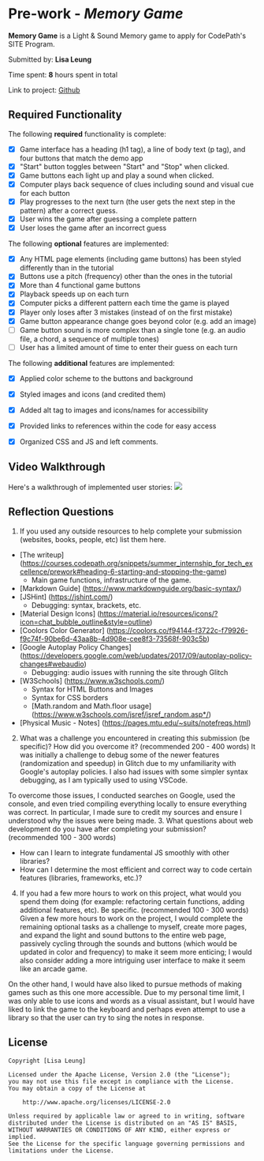 # Pre-work - *Memory Game*

**Memory Game** is a Light & Sound Memory game to apply for CodePath's SITE Program. 

Submitted by: **Lisa Leung**

Time spent: **8** hours spent in total

Link to project: [Github](github.com/clleung/site-prework)

## Required Functionality

The following **required** functionality is complete:

* [x] Game interface has a heading (h1 tag), a line of body text (p tag), and four buttons that match the demo app
* [x] "Start" button toggles between "Start" and "Stop" when clicked. 
* [x] Game buttons each light up and play a sound when clicked. 
* [x] Computer plays back sequence of clues including sound and visual cue for each button
* [x] Play progresses to the next turn (the user gets the next step in the pattern) after a correct guess. 
* [x] User wins the game after guessing a complete pattern
* [x] User loses the game after an incorrect guess

The following **optional** features are implemented:

* [x] Any HTML page elements (including game buttons) has been styled differently than in the tutorial
* [x] Buttons use a pitch (frequency) other than the ones in the tutorial
* [x] More than 4 functional game buttons
* [x] Playback speeds up on each turn
* [x] Computer picks a different pattern each time the game is played
* [x] Player only loses after 3 mistakes (instead of on the first mistake)
* [x] Game button appearance change goes beyond color (e.g. add an image)
* [ ] Game button sound is more complex than a single tone (e.g. an audio file, a chord, a sequence of multiple tones)
* [ ] User has a limited amount of time to enter their guess on each turn

The following **additional** features are implemented:

* [x] Applied color scheme to the buttons and background
* [x] Styled images and icons (and credited them)
* [x] Added alt tag to images and icons/names for accessibility 
* [x] Provided links to references within the code for easy access
* [x] Organized CSS and JS and left comments. 


## Video Walkthrough

Here's a walkthrough of implemented user stories:
![](https://i.imgur.com/5gR0jds.gif)

## Reflection Questions
1. If you used any outside resources to help complete your submission (websites, books, people, etc) list them here. 
  * [The writeup] (https://courses.codepath.org/snippets/summer_internship_for_tech_excellence/prework#heading-6-starting-and-stopping-the-game)
    * Main game functions, infrastructure of the game.
  * [Markdown Guide] (https://www.markdownguide.org/basic-syntax/)
  * [JSHint] (https://jshint.com/) 
    * Debugging: syntax, brackets, etc.
  * [Material Design Icons] (https://material.io/resources/icons/?icon=chat_bubble_outline&style=outline)
  * [Coolors Color Generator] (https://coolors.co/f94144-f3722c-f79926-f9c74f-90be6d-43aa8b-4d908e-cee8f3-73568f-903c5b)
  * [Google Autoplay Policy Changes] (https://developers.google.com/web/updates/2017/09/autoplay-policy-changes#webaudio)
    * Debugging: audio issues with running the site through Glitch
  * [W3Schools] (https://www.w3schools.com/)
    * Syntax for HTML Buttons and Images
    * Syntax for CSS borders
    * [Math.random and Math.floor usage] (https://www.w3schools.com/jsref/jsref_random.asp*/)
  * [Physical Music - Notes] (https://pages.mtu.edu/~suits/notefreqs.html)
  
2. What was a challenge you encountered in creating this submission (be specific)? How did you overcome it? (recommended 200 - 400 words) 
It was initially a challenge to debug some of the newer features (randomization and speedup) in Glitch due to my unfamiliarity with Google's autoplay policies. I also had issues with some simpler syntax debugging, as I am typically used to using VSCode. 

To overcome those issues, I conducted searches on Google, used the console, and even tried compiling everything locally to ensure everything was correct. In particular, I made sure to credit my sources and ensure I understood why the issues were being made.
3. What questions about web development do you have after completing your submission? (recommended 100 - 300 words) 
  * How can I learn to integrate fundamental JS smoothly with other libraries?
  * How can I determine the most efficient and correct way to code certain features (libraries, frameworks, etc.)?

4. If you had a few more hours to work on this project, what would you spend them doing (for example: refactoring certain functions, adding additional features, etc). Be specific. (recommended 100 - 300 words) 
Given a few more hours to work on the project, I would complete the remaining optional tasks as a challenge to myself, create more pages, and expand the light and sound buttons to the entire web page, passively cycling through the sounds and buttons (which would be updated in color and frequency) to make it seem more enticing; I would also consider adding a more intriguing user interface to make it seem like an arcade game. 

On the other hand, I would have also liked to pursue methods of making games such as this one more accessible. Due to my personal time limit, I was only able to use icons and words as a visual assistant, but I would have liked to link the game to the keyboard and perhaps even attempt to use a library so that the user can try to sing the notes in response.



## License

    Copyright [Lisa Leung]

    Licensed under the Apache License, Version 2.0 (the "License");
    you may not use this file except in compliance with the License.
    You may obtain a copy of the License at

        http://www.apache.org/licenses/LICENSE-2.0

    Unless required by applicable law or agreed to in writing, software
    distributed under the License is distributed on an "AS IS" BASIS,
    WITHOUT WARRANTIES OR CONDITIONS OF ANY KIND, either express or implied.
    See the License for the specific language governing permissions and
    limitations under the License.